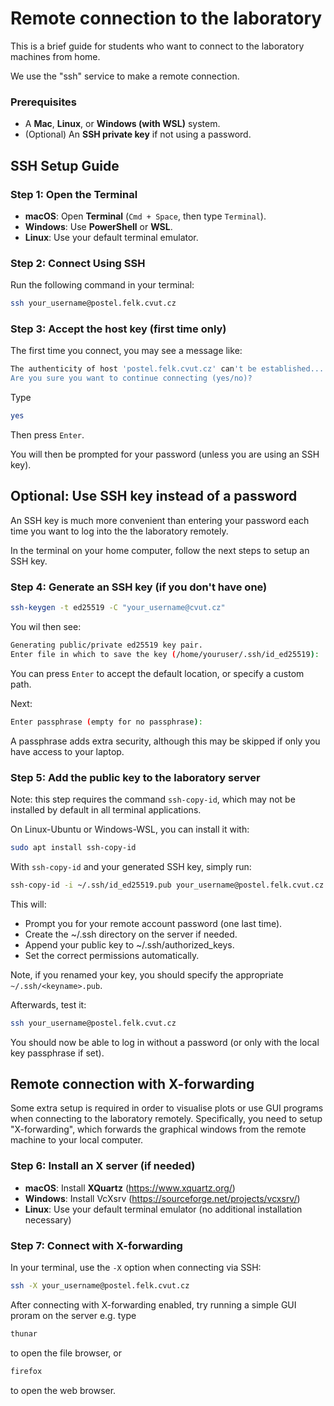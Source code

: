 # Remote connection to the laboratory

This is a brief guide for students who want to connect to the laboratory machines from home.

We use the "ssh" service to make a remote connection.

### Prerequisites

- A **Mac**, **Linux**, or **Windows (with WSL)** system.
- (Optional) An **SSH private key** if not using a password.

## SSH Setup Guide

### **Step 1: Open the Terminal**

- **macOS**: Open **Terminal** (`Cmd + Space`, then type `Terminal`).
- **Windows**: Use **PowerShell** or **WSL**.
- **Linux**: Use your default terminal emulator.

### Step 2: Connect Using SSH

Run the following command in your terminal:

```bash
ssh your_username@postel.felk.cvut.cz
```

### **Step 3: Accept the host key (first time only)**

The first time you connect, you may see a message like:
```bash
The authenticity of host 'postel.felk.cvut.cz' can't be established...
Are you sure you want to continue connecting (yes/no)?
```

Type
```bash
yes
```
Then press `Enter`.

You will then be prompted for your password (unless you are using an SSH key).

## Optional: Use SSH key instead of a password

An SSH key is much more convenient than entering your password each time you want to log into the the laboratory remotely.

In the terminal on your home computer, follow the next steps to setup an SSH key.

### Step 4: Generate an SSH key (if you don't have one)

```bash
ssh-keygen -t ed25519 -C "your_username@cvut.cz"
```

You wil then see:
```bash
Generating public/private ed25519 key pair.
Enter file in which to save the key (/home/youruser/.ssh/id_ed25519):
```

You can press `Enter` to accept the default location, or specify a custom path.

Next:
```bash
Enter passphrase (empty for no passphrase):
```

A passphrase adds extra security, although this may be skipped if only you have access to your laptop.

### Step 5: Add the public key to the laboratory server

Note: this step requires the command `ssh-copy-id`, which may not be installed by default in all terminal applications.

On Linux-Ubuntu or Windows-WSL, you can install it with:
```bash
sudo apt install ssh-copy-id
```

With `ssh-copy-id` and your generated SSH key, simply run:

```bash
ssh-copy-id -i ~/.ssh/id_ed25519.pub your_username@postel.felk.cvut.cz
```

This will:

- Prompt you for your remote account password (one last time).
- Create the ~/.ssh directory on the server if needed.
- Append your public key to ~/.ssh/authorized_keys.
- Set the correct permissions automatically.

Note, if you renamed your key, you should specify the appropriate `~/.ssh/<keyname>.pub`.

Afterwards, test it:

```bash
ssh your_username@postel.felk.cvut.cz
```

You should now be able to log in without a password (or only with the local key passphrase if set).

## Remote connection with X-forwarding

Some extra setup is required in order to visualise plots or use GUI programs when connecting to the laboratory remotely. Specifically, you need to setup "X-forwarding", which forwards the graphical windows from the remote machine to your local computer.

### Step 6: Install an X server (if needed)

- **macOS**: Install **XQuartz** (https://www.xquartz.org/)
- **Windows**: Install VcXsrv (https://sourceforge.net/projects/vcxsrv/)
- **Linux**: Use your default terminal emulator (no additional installation necessary)

### Step 7: Connect with X-forwarding

In your terminal, use the `-X` option when connecting via SSH:

```bash
ssh -X your_username@postel.felk.cvut.cz
```

After connecting with X-forwarding enabled, try running a simple GUI proram on the server e.g. type
```bash
thunar
```
to open the file browser, or
```bash
firefox
```
to open the web browser.
